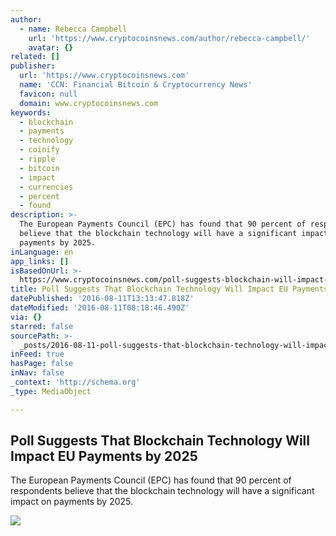 ```yaml
---
author:
  - name: Rebecca Campbell
    url: 'https://www.cryptocoinsnews.com/author/rebecca-campbell/'
    avatar: {}
related: []
publisher:
  url: 'https://www.cryptocoinsnews.com'
  name: 'CCN: Financial Bitcoin & Cryptocurrency News'
  favicon: null
  domain: www.cryptocoinsnews.com
keywords:
  - blockchain
  - payments
  - technology
  - coinify
  - ripple
  - bitcoin
  - impact
  - currencies
  - percent
  - found
description: >-
  The European Payments Council (EPC) has found that 90 percent of respondents
  believe that the blockchain technology will have a significant impact on
  payments by 2025.
inLanguage: en
app_links: []
isBasedOnUrl: >-
  https://www.cryptocoinsnews.com/poll-suggests-blockchain-will-impact-eu-payments-2025/
title: Poll Suggests That Blockchain Technology Will Impact EU Payments by 2025
datePublished: '2016-08-11T13:13:47.818Z'
dateModified: '2016-08-11T08:18:46.490Z'
via: {}
starred: false
sourcePath: >-
  _posts/2016-08-11-poll-suggests-that-blockchain-technology-will-impact-eu-paym.md
inFeed: true
hasPage: false
inNav: false
_context: 'http://schema.org'
_type: MediaObject

---
```

<article style=""><h1>Poll Suggests That Blockchain Technology Will Impact EU Payments by 2025</h1><p>The European Payments Council (EPC) has found that 90 percent of respondents believe that the blockchain technology will have a significant impact on payments by 2025.</p><img src="https://www.cryptocoinsnews.com/wp-content/uploads/2016/08/Poll-Suggests-That-Blockchain-Technology-Will-Impact-EU-Payments-by-2025.jpg" /></article>
